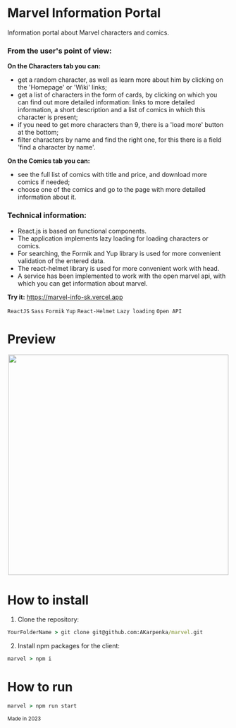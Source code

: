 # Marvel Information Portal
Information portal about Marvel characters and comics. 
### From the user's point of view:
**On the Characters tab you can:**
- get a random character, as well as learn more about him by clicking on the 'Homepage' or 'Wiki' links;
- get a list of characters in the form of cards, by clicking on which you can find out more detailed information: links to more detailed information, a short description and a list of comics in which this character is present;
- if you need to get more characters than 9, there is a 'load more' button at the bottom;
- filter characters by name and find the right one, for this there is a field 'find a character by name'.

**On the Comics tab you can:**
- see the full list of comics with title and price, and download more comics if needed;
- choose one of the comics and go to the page with more detailed information about it.

### Technical information:
- React.js is based on functional components.
- The application implements lazy loading for loading characters or comics.
- For searching, the Formik and Yup library is used for more convenient validation of the entered data. 
- The react-helmet library is used for more convenient work with head.
- A service has been implemented to work with the open marvel api, with which you can get information about marvel.

**Try it:** https://marvel-info-sk.vercel.app

`ReactJS`  `Sass`  `Formik`  `Yup`  `React-Helmet`  `Lazy loading`  `Open API`  

# Preview 
<p align="center">
  <img src="client/public/ToDoApp.gif" width="500"/>
</p>

# How to install 
1. Clone the repository:
```cmd
YourFolderName > git clone git@github.com:AKarpenka/marvel.git
```

2. Install npm packages for the client:
```cmd
marvel > npm i
```

# How to run 
```cmd
marvel > npm run start
```

<sub>Made in 2023</sub>

